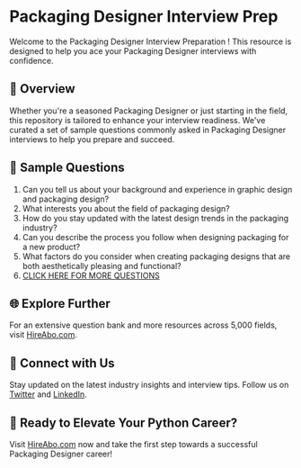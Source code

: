 # Packaging Designer Interview Prep

Welcome to the Packaging Designer Interview Preparation ! This resource is designed to help you ace your Packaging Designer interviews with confidence.

## 🚀 Overview

Whether you're a seasoned Packaging Designer or just starting in the field, this repository is tailored to enhance your interview readiness. We've curated a set of sample questions commonly asked in Packaging Designer interviews to help you prepare and succeed.

## 📝 Sample Questions

1. Can you tell us about your background and experience in graphic design and packaging design?
2. What interests you about the field of packaging design?
3. How do you stay updated with the latest design trends in the packaging industry?
4. Can you describe the process you follow when designing packaging for a new product?
5. What factors do you consider when creating packaging designs that are both aesthetically pleasing and functional?
6. [CLICK HERE FOR MORE QUESTIONS](https://hireabo.com/job/6_0_13/Packaging%20Designer)

## 🌐 Explore Further

For an extensive question bank and more resources across 5,000 fields, visit [HireAbo.com](https://www.hireabo.com).

## 📱 Connect with Us

Stay updated on the latest industry insights and interview tips. Follow us on [Twitter](https://twitter.com/hireabo) and [LinkedIn](https://www.linkedin.com/in/hire-abo-3609972a8/).

## 🚀 Ready to Elevate Your Python Career?

Visit [HireAbo.com](https://www.hireabo.com) now and take the first step towards a successful Packaging Designer career!